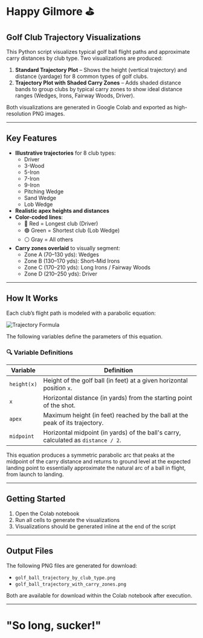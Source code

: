 # Happy Gilmore ⛳
## Golf Club Trajectory Visualizations

This Python script visualizes typical golf ball flight paths and approximate carry distances by club type. Two visualizations are produced:

1. **Standard Trajectory Plot** – Shows the height (vertical trajectory) and distance (yardage) for 8 common types of golf clubs.
2. **Trajectory Plot with Shaded Carry Zones** – Adds shaded distance bands to group clubs by typical carry zones to show ideal distance ranges (Wedges, Irons, Fairway Woods, Driver).

Both visualizations are generated in Google Colab and exported as high-resolution PNG images.

---

## Key Features

- **Illustrative trajectories** for 8 club types:
  - Driver
  - 3-Wood
  - 5-Iron
  - 7-Iron
  - 9-Iron
  - Pitching Wedge
  - Sand Wedge
  - Lob Wedge
- **Realistic apex heights and distances**
- **Color-coded lines**:
  - 🔴 Red = Longest club (Driver)
  - 🟢 Green = Shortest club (Lob Wedge)
  - ⚪ Gray = All others
- **Carry zones overlaid** to visually segment:
  - Zone A (70–130 yds): Wedges
  - Zone B (130–170 yds): Short–Mid Irons
  - Zone C (170–210 yds): Long Irons / Fairway Woods
  - Zone D (210–250 yds): Driver

---

## How It Works

Each club’s flight path is modeled with a parabolic equation:

![Trajectory Formula](https://latex.codecogs.com/svg.image?\dpi{150}&space;\text{height}(x)&space;=&space;\text{apex}&space;\cdot&space;\left(1&space;-&space;\frac{(x&space;-&space;\text{midpoint})^2}{\text{midpoint}^2}\right))

The following variables define the parameters of this equation.

### 🔍 Variable Definitions

| Variable      | Definition                                                                 |
|---------------|------------------------------------------------------------------------------|
| `height(x)`   | Height of the golf ball (in feet) at a given horizontal position `x`.        |
| `x`           | Horizontal distance (in yards) from the starting point of the shot.          |
| `apex`        | Maximum height (in feet) reached by the ball at the peak of its trajectory.  |
| `midpoint`    | Horizontal midpoint (in yards) of the ball's carry, calculated as `distance / 2`. |

This equation produces a symmetric parabolic arc that peaks at the midpoint of the carry distance and returns to ground level at the expected landing point to essentially approximate the natural arc of a ball in flight, from launch to landing.

---

## Getting Started

1. Open the Colab notebook
2. Run all cells to generate the visualizations
3. Visualizations should be generated inline at the end of the script

---

## Output Files

The following PNG files are generated for download:

- `golf_ball_trajectory_by_club_type.png`
- `golf_ball_trajectory_with_carry_zones.png`

Both are available for download within the Colab notebook after execution.

---

# "So long, sucker!"
